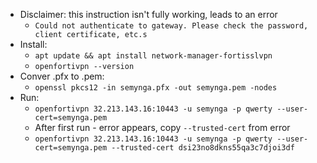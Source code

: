* Disclaimer: this instruction isn't fully working, leads to an error
    * `Could not authenticate to gateway. Please check the password, client certificate, etc.s`
* Install:
    * `apt update && apt install network-manager-fortisslvpn`
    * `openfortivpn --version`
* Conver .pfx to .pem:
    * `openssl pkcs12 -in semynga.pfx -out semynga.pem -nodes`
* Run:
    * `openfortivpn 32.213.143.16:10443 -u semynga -p qwerty --user-cert=semynga.pem`
    * After first run - error appears, copy `--trusted-cert` from error
    * `openfortivpn 32.213.143.16:10443 -u semynga -p qwerty --user-cert=semynga.pem --trusted-cert dsi23no8dkns55qa3c7djoi3df`
